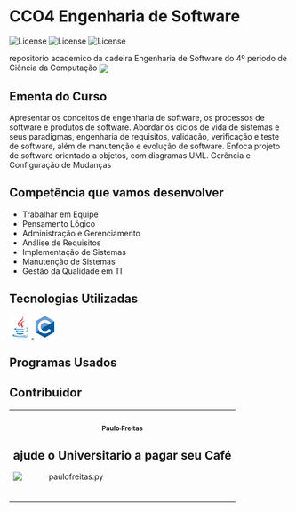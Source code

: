 # CCO4 Engenharia de Software
![License](https://img.shields.io/badge/Code%20License-MIT-green.svg)
![License](https://img.shields.io/badge/SQL-learning-green.svg)
![License](https://img.shields.io/badge/UNIFG-Engenharia%20de%20Software-blue.svg)

repositorio academico da cadeira Engenharia de Software do 4º periodo de Ciência da Computação 
<img src="https://paulofreitasdev.files.wordpress.com/2021/08/cco-github1.png"  align="center" valign="center"/> 

 ## Ementa do Curso
Apresentar os conceitos de engenharia de software, os
processos de software e produtos de software. Abordar os
ciclos de vida de sistemas e seus paradigmas, engenharia de
requisitos, validação, verificação e teste de software, além de
manutenção e evolução de software. Enfoca projeto de
software orientado a objetos, com diagramas UML. Gerência e
Configuração de Mudanças

## Competência que vamos desenvolver
* Trabalhar em Equipe
* Pensamento Lógico
* Administração e Gerenciamento
* Análise de Requisitos
* Implementação de Sistemas
* Manutenção de Sistemas
* Gestão da Qualidade em TI

## Tecnologias Utilizadas
<a href="https://www.java.com" target="_blank"> <img src="https://raw.githubusercontent.com/devicons/devicon/master/icons/java/java-original.svg" alt="java" width="40" height="40"/> </a>
<a href="https://www.cprogramming.com/" target="_blank"> <img src="https://raw.githubusercontent.com/devicons/devicon/master/icons/c/c-original.svg" alt="c" width="40" height="40"/> </a>
## Programas Usados

## Contribuidor

<table>
  <td align="center"><a href="https://github.com/paulofreitas-py"><img style="border-radius: 20%;"src="https://avatars.githubusercontent.com/u/42820569?s=400&u=756d1c6a756b352a1095e7cb9289d3170f909765&v=4" width="100px;" alt=""/><br /><sub><b>Paulo Freitas</b></sub></a><br />
    

## ajude o Universitario a pagar seu Café
<p><a href="https://www.buymeacoffee.com/paulofreitas.py"> <img align="left" src="https://cdn.buymeacoffee.com/buttons/v2/default-yellow.png" height="50" width="210" alt="paulofreitas.py" /></a></p><br><br>

    